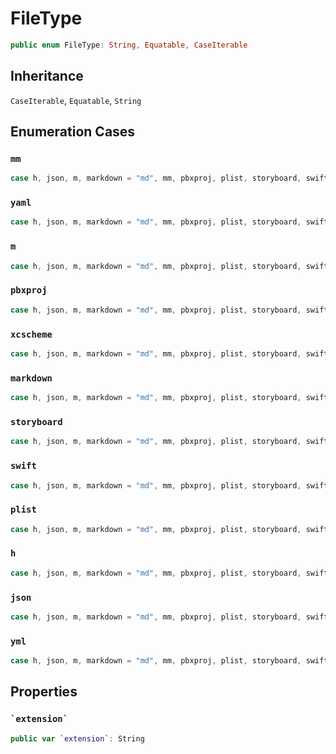 # FileType

``` swift
public enum FileType: String, Equatable, CaseIterable 
```

## Inheritance

`CaseIterable`, `Equatable`, `String`

## Enumeration Cases

### `mm`

``` swift
case h, json, m, markdown = "md", mm, pbxproj, plist, storyboard, swift, xcscheme, yaml, yml
```

### `yaml`

``` swift
case h, json, m, markdown = "md", mm, pbxproj, plist, storyboard, swift, xcscheme, yaml, yml
```

### `m`

``` swift
case h, json, m, markdown = "md", mm, pbxproj, plist, storyboard, swift, xcscheme, yaml, yml
```

### `pbxproj`

``` swift
case h, json, m, markdown = "md", mm, pbxproj, plist, storyboard, swift, xcscheme, yaml, yml
```

### `xcscheme`

``` swift
case h, json, m, markdown = "md", mm, pbxproj, plist, storyboard, swift, xcscheme, yaml, yml
```

### `markdown`

``` swift
case h, json, m, markdown = "md", mm, pbxproj, plist, storyboard, swift, xcscheme, yaml, yml
```

### `storyboard`

``` swift
case h, json, m, markdown = "md", mm, pbxproj, plist, storyboard, swift, xcscheme, yaml, yml
```

### `swift`

``` swift
case h, json, m, markdown = "md", mm, pbxproj, plist, storyboard, swift, xcscheme, yaml, yml
```

### `plist`

``` swift
case h, json, m, markdown = "md", mm, pbxproj, plist, storyboard, swift, xcscheme, yaml, yml
```

### `h`

``` swift
case h, json, m, markdown = "md", mm, pbxproj, plist, storyboard, swift, xcscheme, yaml, yml
```

### `json`

``` swift
case h, json, m, markdown = "md", mm, pbxproj, plist, storyboard, swift, xcscheme, yaml, yml
```

### `yml`

``` swift
case h, json, m, markdown = "md", mm, pbxproj, plist, storyboard, swift, xcscheme, yaml, yml
```

## Properties

### `` `extension` ``

``` swift
public var `extension`: String 
```
